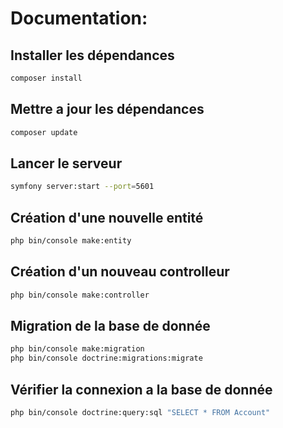 # Documentation:

## Installer les dépendances

``` bash
composer install
```

## Mettre a jour les dépendances

``` bash
composer update
```

## Lancer le serveur

``` bash
symfony server:start --port=5601
```

## Création d'une nouvelle entité 

``` bash
php bin/console make:entity
```

## Création d'un nouveau controlleur

``` bash
php bin/console make:controller
```

## Migration de la base de donnée

``` bash
php bin/console make:migration
php bin/console doctrine:migrations:migrate
```

## Vérifier la connexion a la base de donnée 

``` bash
php bin/console doctrine:query:sql "SELECT * FROM Account"
```
